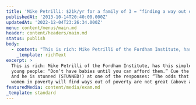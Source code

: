 ```yaml
---
title: 'Mike Petrilli: $21k/yr for a family of 3 = "finding a way out of poverty"'
publishedAt: '2013-10-14T20:40:00.000Z'
updatedAt: '2022-12-04T23:26:34.000Z'
menu: content/menus/main.md
header: content/headers/main.md
status: publish
body:
  - content: "This is rich: Mike Petrilli of the Fordham Institute, has this simple rule for young people: \"Don't have babies until you can afford them.\" Cue the outrage.\n\nAnd he is stunned (STUNNED!) at one of the responses: \"The odds that young women in poverty will find ways out of poverty are not great (above all in today's economy and wage scale).\"\n\nYou might think this is not surprising, if you are aware of America's decreasing wage mobility and widening inequality. But Petrilli is stunned. Getting out of poverty is easy! Anyone can do it. All a family of 3 (mother, father, baby) has to is [make $21k/year](http://blogs.edweek.org/edweek/Bridging-Differences/2013/10/has_the_left_lost_faith_in_upw.html) and they will \"find a way out of poverty\":\n\n<ExtendedQuote citation=\"\">\n  Today the federal [income poverty threshold](http://aspe.hhs.gov/poverty/13poverty.cfm) for a single person is $11,490. If that person works a minimum-wage job for 40 hours a week and for 50 weeks a year, she earns $14,500 per year. Ergo, she's not poor, at least according to the official definition. (To be sure, she's not living the high life either--and is almost surely sharing a home with family or friends to make ends meet.)\n\n  What if this worker has a baby? Now things get much more challenging. The poverty threshold for a family of two is $15,510; a minimum-wage job is no longer enough. Furthermore, working 40 hours a week is tough when you've got a baby to care for. On the other hand, additional government benefits kick in--the earned income tax credit, childcare subsidies, food stamps, possibly housing vouchers--that might keep our worker (and her baby) just a notch above the poverty line.\n\n  Of course, if she has a husband, things start to look brighter. Let's say he works 40 hours a week, and she works 20, both at the federal minimum wage. That gives them an income of $21,750--above the poverty threshold of $19,530 for a family of three--not including the earned-income tax credit, food stamps, and other government benefits.\n</ExtendedQuote>\n\nThis is leads to the obvious conclusion: Liberals are pessimists who don't believe in the human spirit or the will to overcome.\n\n<ExtendedQuote citation=\"\">\n  I get the impression from many on the left, however, that they no longer believe in education as the great equalizer or even as a springboard to greater opportunities. They seem to glumly accept that children born into poverty are destined to do poorly in school, and will be lucky to end up in low-skilled jobs as adults...\n\n  That approach to \"poverty fighting\" is wrong on at least two counts. First, it's deeply pessimistic, taking a permanent underclass as a given while giving up on an immense amount of human potential. Second, it's naïve, both economically and politically. If we raise the minimum wage dramatically, won't employers replace workers with robots or export the jobs to far-away places? And if taxpayers are asked to support perpetual benefits for a permanent underclass, don't we think they will eventually rebel?\n</ExtendedQuote>\n\nUnfortunately, his optimism is quite misplaced. The reason those on the left carp about poverty is because it makes the progress education can make in these areas far more difficult. Poverty is a major obstacle; you can spend lots of time telling people it's not that hard to get over the obstacle, but it would be a lot easier to just remove the brick wall from the road.\n\nThat being said, he's not really right (and this is news to me, for what it's worth), but education [can't really fix poverty.](http://mattbruenig.com/2013/09/21/education-and-poverty-again/):\n\n<ExtendedQuote citation=\"\">\n  Now let\x92s focus our attention on number one, that education is a way to reduce poverty. In fact, we have dramatically ramped up educational attainment in the US in the last forty years or so and poverty has not taken a dive. As a basic logical matter, being more educated doesn\x92t make you less poor. Having more money makes you less poor. So education, even if you think it is necessary, is not sufficient to end poverty. You need distributive institutions that actually generate a specific distributive result, and education is certainly not sufficient for ensuring that happens. A more educated populace will probably be more productive, but that too \x97 as we have seen for the last four decades \x97 is not sufficient for ensuring the gains of such productivity increases flow to the non-rich. Education is good, but sufficient for solving poverty it is not.\n</ExtendedQuote>\n\nInstead, what we end up with is a punitive system that punishes schools, teachers, and students for what essentially is a cultural/system problem. Quite simply, if the goal is to improve achievement in schools, the out-of-school factors are going to have a lot more impact than in-school ones:\n\n<ExtendedQuote citation=\"\">\n  Another [study](http://anniemurphypaul.us2.list-manage.com/track/click?u=bc04df008d4705e4e77c2eb35\\&id=96fa4e4e79\\&e=c73b114bbb), published in the Review of Economics and Statistics, reports that the effort put forth by parents (reading stories aloud, meeting with teachers) has a bigger impact on their children\x92s educational achievement than the effort expended by either teachers or the students themselves. And a third [study](http://anniemurphypaul.us2.list-manage1.com/track/click?u=bc04df008d4705e4e77c2eb35\\&id=55546b7b0f\\&e=c73b114bbb) concludes that schools would have to increase their spending by more than $1,000 per pupil in order to achieve the same results that are gained with parental involvement (not likely in this stretched economic era).\n</ExtendedQuote>\n\nIt's just intellectually easier to blame individuals for their own failings rather than reckon with the system that produced unequal outcomes.\n"
    _template: richText
excerpt: >
  This is rich: Mike Petrilli of the Fordham Institute, has this simple rule for
  young people: “Don’t have babies until you can afford them.” Cue the outrage.
  And he is stunned (STUNNED!) at one of the responses: “The odds that young
  women in poverty will find ways out of poverty are not great (above all \[…]
featuredMedia: content/media/exam.md
_template: standard
---
```


